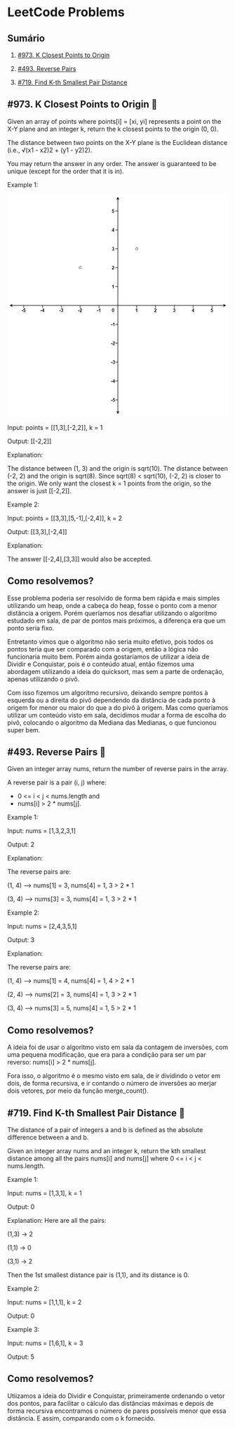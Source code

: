 # LeetCode Problems

## Sumário
1. [#973. K Closest Points to Origin](#973-k-closest-points-to-origin-) 

2. [#493. Reverse Pairs](#493-reverse-pairs-)

3. [#719. Find K-th Smallest Pair Distance](#719-find-k-th-smallest-pair-distance-)

## #973. K Closest Points to Origin 🔶

Given an array of points where points[i] = [xi, yi] represents a point on the X-Y plane and an integer k, return the k closest points to the origin (0, 0).

The distance between two points on the X-Y plane is the Euclidean distance (i.e., √(x1 - x2)2 + (y1 - y2)2).

You may return the answer in any order. The answer is guaranteed to be unique (except for the order that it is in).

Example 1:

![ex1](img/ex_1.jpg)

Input: points = [[1,3],[-2,2]], k = 1

Output: [[-2,2]]

Explanation:

The distance between (1, 3) and the origin is sqrt(10).
The distance between (-2, 2) and the origin is sqrt(8).
Since sqrt(8) < sqrt(10), (-2, 2) is closer to the origin.
We only want the closest k = 1 points from the origin, so the answer is just [[-2,2]].

Example 2:

Input: points = [[3,3],[5,-1],[-2,4]], k = 2

Output: [[3,3],[-2,4]]

Explanation: 

The answer [[-2,4],[3,3]] would also be accepted.

## Como resolvemos?
Esse problema poderia ser resolvido de forma bem rápida e mais simples utilizando um heap, onde a cabeça do heap, fosse o ponto com a menor distância a origem. Porém queríamos nos desafiar utilizando o algoritmo estudado em sala, de par de pontos mais próximos, a diferença era que um ponto seria fixo.

Entretanto vimos que o algoritmo não seria muito efetivo, pois todos os pontos teria que ser comparado com a origem, então a lógica não funcionaria muito bem. Porém ainda gostaríamos de utilizar a ideia de Dividir e Conquistar, pois é o conteúdo atual, então fizemos uma abordagem utilizando a ideia do quicksort, mas sem a parte de ordenação, apenas utilizando o pivô.

Com isso fizemos um algoritmo recursivo, deixando sempre pontos à esquerda ou a direita do pivô dependendo da distância de cada ponto à origem for menor ou maior do que a do pivô à origem. Mas como queríamos utilizar um conteúdo visto em sala, decidimos mudar a forma de escolha do pivô, colocando o algoritmo da Mediana das Medianas, o que funcionou super bem.

## #493. Reverse Pairs 🔴

Given an integer array nums, return the number of reverse pairs in the array.

A reverse pair is a pair (i, j) where:

- 0 <= i < j < nums.length and
- nums[i] > 2 * nums[j].

Example 1:

Input: nums = [1,3,2,3,1]

Output: 2

Explanation: 

The reverse pairs are:

(1, 4) --> nums[1] = 3, nums[4] = 1, 3 > 2 * 1

(3, 4) --> nums[3] = 3, nums[4] = 1, 3 > 2 * 1

Example 2:

Input: nums = [2,4,3,5,1]

Output: 3

Explanation: 

The reverse pairs are:

(1, 4) --> nums[1] = 4, nums[4] = 1, 4 > 2 * 1

(2, 4) --> nums[2] = 3, nums[4] = 1, 3 > 2 * 1

(3, 4) --> nums[3] = 5, nums[4] = 1, 5 > 2 * 1

## Como resolvemos?
A ideia foi de usar o algoritmo visto em sala da contagem de inversões, com uma pequena modificação, que era para a condição para ser um par reverso: nums[i] > 2 * nums[j]. 

Fora isso, o algoritmo é o mesmo visto em sala, de ir dividindo o vetor em dois, de forma recursiva, e ir contando o número de inversões ao merjar dois vetores, por meio da função merge_count().

## #719. Find K-th Smallest Pair Distance 🔴

The distance of a pair of integers a and b is defined as the absolute difference between a and b.

Given an integer array nums and an integer k, return the kth smallest distance among all the pairs nums[i] and nums[j] where 0 <= i < j < nums.length.

Example 1:

Input: nums = [1,3,1], k = 1

Output: 0

Explanation: Here are all the pairs:

(1,3) -> 2

(1,1) -> 0

(3,1) -> 2

Then the 1st smallest distance pair is (1,1), and its distance is 0.

Example 2:

Input: nums = [1,1,1], k = 2

Output: 0

Example 3:

Input: nums = [1,6,1], k = 3

Output: 5

## Como resolvemos?

Utiizamos a ideia do Dividir e Conquistar, primeiramente ordenando o vetor dos pontos, para facilitar o cálculo das distâncias máximas e depois de forma recursiva encontramos o número de pares possíveis menor que essa distância. E assim, comparando com o k fornecido.